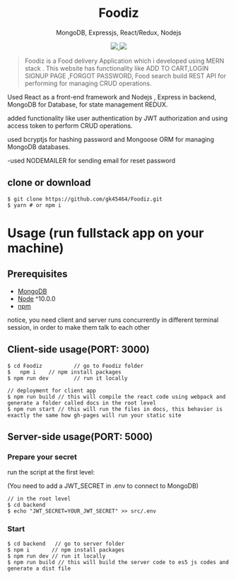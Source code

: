 <h1 align="center">
Foodiz
</h1>
<p align="center">
MongoDB, Expressjs, React/Redux, Nodejs
</p>

<p align="center">
   <a href="https://github.com/amazingandyyy/mern/blob/master/LICENSE">
      <img src="https://img.shields.io/badge/License-MIT-green.svg" />
   </a>
   <a href="https://circleci.com/gh/amazingandyyy/mern">
      <img src="https://circleci.com/gh/amazingandyyy/mern.svg?style=svg" />
   </a>
</p>

> Foodiz is a Food delivery Application which i developed using  MERN stack . This website has functionality like ADD TO CART,LOGIN SIGNUP PAGE ,FORGOT PASSWORD, Food search 
build REST API for performing for managing
CRUD operations.
>



Used React as a front-end framework and Nodejs
, Express in backend, MongoDB for Database, for
state management REDUX.


added functionality like user authentication by
JWT authorization and using access token to
perform CRUD operations.

used bcryptjs for hashing password and
Mongoose ORM for managing MongoDB databases.


-used NODEMAILER for sending email for reset password



## clone or download
```terminal
$ git clone https://github.com/gk45464/Foodiz.git
$ yarn # or npm i
```



# Usage (run fullstack app on your machine)

## Prerequisites
- [MongoDB](https://gist.github.com/nrollr/9f523ae17ecdbb50311980503409aeb3)
- [Node](https://nodejs.org/en/download/) ^10.0.0
- [npm](https://nodejs.org/en/download/package-manager/)

notice, you need client and server runs concurrently in different terminal session, in order to make them talk to each other

## Client-side usage(PORT: 3000)
```terminal
$ cd Foodiz          // go to Foodiz folder
$   npm i    // npm install packages
$ npm run dev        // run it locally

// deployment for client app
$ npm run build // this will compile the react code using webpack and generate a folder called docs in the root level
$ npm run start // this will run the files in docs, this behavior is exactly the same how gh-pages will run your static site
```

## Server-side usage(PORT: 5000)

### Prepare your secret

run the script at the first level:

(You need to add a JWT_SECRET in .env to connect to MongoDB)

```terminal
// in the root level
$ cd backend
$ echo "JWT_SECRET=YOUR_JWT_SECRET" >> src/.env
```

### Start

```terminal
$ cd backend   // go to server folder
$ npm i       // npm install packages
$ npm run dev // run it locally
$ npm run build // this will build the server code to es5 js codes and generate a dist file
```


